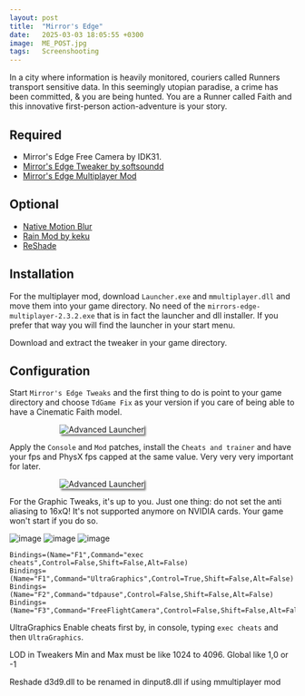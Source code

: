```yaml
---
layout: post
title:  "Mirror's Edge"
date:   2025-03-03 18:05:55 +0300
image:  ME_POST.jpg
tags:   Screenshooting
---
```


In a city where information is heavily monitored, couriers called Runners transport sensitive data. In this seemingly utopian paradise, a crime has been committed, & you are being hunted. 
You are a Runner called Faith and this innovative first-person action-adventure is your story.

## Required
* Mirror's Edge Free Camera by IDK31.
* [Mirror's Edge Tweaker by softsoundd](https://www.moddb.com/games/mirrors-edge/addons/persistent-fov)
* [Mirror's Edge Multiplayer Mod](https://github.com/LucasOe/mmultiplayer/releases)

## Optional
* [Native Motion Blur](https://www.moddb.com/games/mirrors-edge/addons/native-motion-blur)
* [Rain Mod by keku](https://www.moddb.com/games/mirrors-edge/addons/rainy-mod)
* [ReShade](https://reshade.me)

## Installation
For the multiplayer mod, download `Launcher.exe` and `mmultiplayer.dll` and move them into your game directory. No need of the `mirrors-edge-multiplayer-2.3.2.exe` that is in fact the launcher and dll installer.
If you prefer that way you will find the launcher in your start menu. 
<p></p>
Download and extract the tweaker in your game directory. 

## Configuration
Start `Mirror's Edge Tweaks` and the first thing to do is point to your game directory and choose `TdGame Fix` as your version if you care of being able to have a Cinematic Faith model.

<div style="width:65%; margin: auto;">
<img src="https://github.com/user-attachments/assets/9fb5066e-24bc-48ed-8568-73721a17d310" alt="Advanced Launcher" style="box-shadow: 3px 3px 3px gray;">
</div>
<div> </div>

Apply the `Console` and `Mod` patches, install the `Cheats and trainer` and have your fps and PhysX fps capped at the same value. Very very very important for later. 
<div style="width:65%; margin: auto;">
<img src="https://github.com/user-attachments/assets/5f9be333-261b-4f52-828b-0719d6b919c8" alt="Advanced Launcher" style="box-shadow: 3px 3px 3px gray;">
</div>
<div> </div>

For the Graphic Tweaks, it's up to you. Just one thing: do not set the anti aliasing to 16xQ! It's not supported anymore on NVIDIA cards. Your game won't start if you do so.

![image](https://github.com/user-attachments/assets/bff46ef0-35a8-4935-ae39-90dfef2ac8f3)
![image](https://github.com/user-attachments/assets/9e65f5ee-ac8e-4eaa-9a84-0bf64573d089)
![image](https://github.com/user-attachments/assets/8288f7be-bd4f-41cc-82d3-2c3b1d77aded)








```
Bindings=(Name="F1",Command="exec cheats",Control=False,Shift=False,Alt=False)
Bindings=(Name="F1",Command="UltraGraphics",Control=True,Shift=False,Alt=False)
Bindings=(Name="F2",Command="tdpause",Control=False,Shift=False,Alt=False)
Bindings=(Name="F3",Command="FreeFlightCamera",Control=False,Shift=False,Alt=False)
```

UltraGraphics
Enable cheats first by, in console, typing `exec cheats` and then `UltraGraphics`.

LOD in Tweakers Min and Max must be like 1024 to 4096. Global like 1,0 or -1

Reshade d3d9.dll to be renamed in dinput8.dll if using mmultiplayer mod

